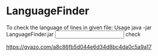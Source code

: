 # LanguageFinder

To check the language of lines in given file:
Usage java -jar LanguageFinder.jar <input> <output> check

https://gyazo.com/a8c86fb5d044e6d34d8bc4da0c5a9a17
